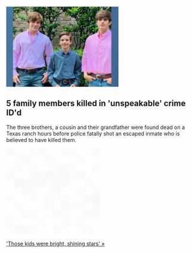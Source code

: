 
![5 family members killed in 'unspeakable' crime ID'd](./20220604055855.png)
## 5 family members killed in 'unspeakable' crime ID'd

The three brothers, a cousin and their grandfather were found dead on a Texas ranch hours before police fatally shot an escaped inmate who is believed to have killed them.

![pic](../square_bg.png)

['Those kids were bright, shining stars' »](https://www.yahoo.com/gma/bright-shining-stars-family-5-004100707.html)

